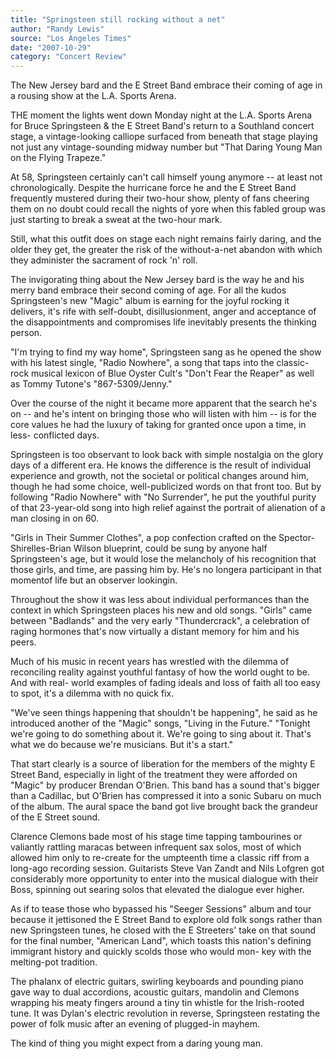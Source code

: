 ```yaml
---
title: "Springsteen still rocking without a net"
author: "Randy Lewis"
source: "Los Angeles Times"
date: "2007-10-29"
category: "Concert Review"
---
```


The New Jersey bard and the E Street Band embrace their coming of age in a rousing show at the L.A. Sports Arena.

THE moment the lights went down Monday night at the L.A. Sports Arena for Bruce Springsteen & the E Street Band's return to a Southland concert stage, a vintage-looking calliope surfaced from beneath that stage playing not just any vintage-sounding midway number but "That Daring Young Man on the Flying Trapeze."

At 58, Springsteen certainly can't call himself young anymore -- at least not chronologically. Despite the hurricane force he and the E Street Band frequently mustered during their two-hour show, plenty of fans cheering them on no doubt could recall the nights of yore when this fabled group was just starting to break a sweat at the two-hour mark.

Still, what this outfit does on stage each night remains fairly daring, and the older they get, the greater the risk of the without-a-net abandon with which they administer the sacrament of rock 'n' roll.

The invigorating thing about the New Jersey bard is the way he and his merry band embrace their second coming of age. For all the kudos Springsteen's new "Magic" album is earning for the joyful rocking it delivers, it's rife with self-doubt, disillusionment, anger and acceptance of the disappointments and compromises life inevitably presents the thinking person.

"I'm trying to find my way home", Springsteen sang as he opened the show with his latest single, "Radio Nowhere", a song that taps into the classic-rock musical lexicon of Blue Oyster Cult's "Don't Fear the Reaper" as well as Tommy Tutone's "867-5309/Jenny."

Over the course of the night it became more apparent that the search he's on -- and he's intent on bringing those who will listen with him -- is for the core values he had the luxury of taking for granted once upon a time, in less- conflicted days.

Springsteen is too observant to look back with simple nostalgia on the glory days of a different era. He knows the difference is the result of individual experience and growth, not the societal or political changes around him, though he had some choice, well-publicized words on that front too. But by following "Radio Nowhere" with "No Surrender", he put the youthful purity of that 23-year-old song into high relief against the portrait of alienation of a man closing in on 60.

"Girls in Their Summer Clothes", a pop confection crafted on the Spector- Shirelles-Brian Wilson blueprint, could be sung by anyone half Springsteen's age, but it would lose the melancholy of his recognition that those girls, and time, are passing him by. He's no longera participant in that momentof life but an observer lookingin.

Throughout the show it was less about individual performances than the context in which Springsteen places his new and old songs. "Girls" came between "Badlands" and the very early "Thundercrack", a celebration of raging hormones that's now virtually a distant memory for him and his peers.

Much of his music in recent years has wrestled with the dilemma of reconciling reality against youthful fantasy of how the world ought to be. And with real- world examples of fading ideals and loss of faith all too easy to spot, it's a dilemma with no quick fix.

"We've seen things happening that shouldn't be happening", he said as he introduced another of the "Magic" songs, "Living in the Future." "Tonight we're going to do something about it. We're going to sing about it. That's what we do because we're musicians. But it's a start."

That start clearly is a source of liberation for the members of the mighty E Street Band, especially in light of the treatment they were afforded on "Magic" by producer Brendan O'Brien. This band has a sound that's bigger than a Cadillac, but O'Brien has compressed it into a sonic Subaru on much of the album. The aural space the band got live brought back the grandeur of the E Street sound.

Clarence Clemons bade most of his stage time tapping tambourines or valiantly rattling maracas between infrequent sax solos, most of which allowed him only to re-create for the umpteenth time a classic riff from a long-ago recording session. Guitarists Steve Van Zandt and Nils Lofgren got considerably more opportunity to enter into the musical dialogue with their Boss, spinning out searing solos that elevated the dialogue ever higher.

As if to tease those who bypassed his "Seeger Sessions" album and tour because it jettisoned the E Street Band to explore old folk songs rather than new Springsteen tunes, he closed with the E Streeters' take on that sound for the final number, "American Land", which toasts this nation's defining immigrant history and quickly scolds those who would mon- key with the melting-pot tradition.

The phalanx of electric guitars, swirling keyboards and pounding piano gave way to dual accordions, acoustic guitars, mandolin and Clemons wrapping his meaty fingers around a tiny tin whistle for the Irish-rooted tune. It was Dylan's electric revolution in reverse, Springsteen restating the power of folk music after an evening of plugged-in mayhem.

The kind of thing you might expect from a daring young man.
